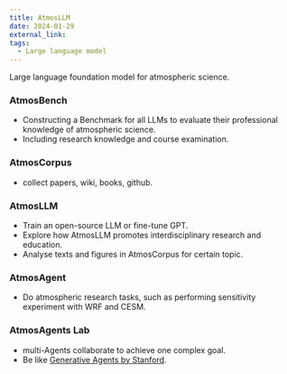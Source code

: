 ```yaml
---
title: AtmosLLM
date: 2024-01-29
external_link: 
tags:
  - Large language model
---
```


Large language foundation model for atmospheric science.  

<!--more-->
### AtmosBench
- Constructing a Benchmark for all LLMs to evaluate their professional knowledge of atmospheric science.
- Including research knowledge and course examination.

### AtmosCorpus
- collect papers, wiki, books, github.

### AtmosLLM
- Train an open-source LLM or fine-tune GPT. 
- Explore how AtmosLLM promotes interdisciplinary research and education.
- Analyse texts and figures in AtmosCorpus for certain topic.
<!--「齐天」AnyAtmos-->

### AtmosAgent
- Do atmospheric research tasks, such as performing sensitivity experiment with WRF and CESM.

### AtmosAgents Lab
- multi-Agents collaborate to achieve one complex goal. 
- Be like [Generative Agents by Stanford](https://github.com/joonspk-research/generative_agents).

